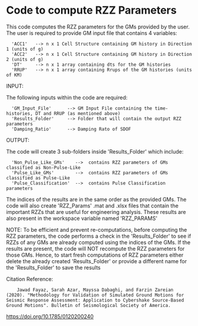 # Code to compute RZZ Parameters


This code computes the RZZ parameters for the GMs provided by the user. The user is required to provide GM input file that contains 4 variables:

      'ACC1'   --> n x 1 Cell Structure containing GM history in Direction 1 (units of g) 
      'ACC2'   --> n x 1 Cell Structure containing GM history in Direction 2 (units of g)
      'DT'     --> n x 1 array containing dts for the GM histories
      'RRUP'   --> n x 1 array containing Rrups of the GM histories (units of KM)
      

INPUT:

The following inputs within the code are required:

      'GM_Input_File'      --> GM Input File containing the time-histories, DT and RRUP (as mentioned above)  
      'Results_Folder'     --> Folder that will contain the output RZZ parameters
      'Damping_Ratio'      --> Damping Rato of SDOF  


OUTPUT:

The code will create 3 sub-folders inside 'Results_Folder' which include:

      'Non_Pulse_Like_GMs'    -->  contains RZZ parameters of GMs classified as Non-Pulse-Like
      'Pulse_Like_GMs'        -->  contains RZZ parameters of GMs classified as Pulse-Like
      'Pulse_Classification'  -->  contains Pulse Classification parameters 


The indices of the results are in the same order as the provided GMs. The code will also create 'RZZ_Params' .mat and .xlsx files that contain the important RZZs that are useful for engineering analysis. These results are also present in the workspace variable named 'RZZ_PARAMS'




NOTE:
To be efficient and prevent re-computations, before computing the RZZ parameters, the code performs a check in the 'Results_Folder' to see if RZZs of any GMs are already computed using the indices of the GMs. If the results are present, the code will NOT recompute the RZZ parameters for those GMs. Hence, to start fresh computations of RZZ parameters either delete the already created 'Results_Folder' or provide a different name for the 'Results_Folder' to save the results



Citation Reference:

        Jawad Fayaz, Sarah Azar, Mayssa Dabaghi, and Farzin Zareian (2020). "Methodology for Validation of Simulated Ground Motions for Seismic Response Assessment: Application to Cybershake Source-Based Ground Motions". Bulletin of Seismological Society of America. 

https://doi.org/10.1785/0120200240
